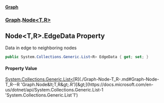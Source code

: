 #### [Graph](./A:\Visualstudioproject\GraphGit\docs.md 'A:\Visual studio project\GraphGit\docs')
### [Graph](./Graph.md 'Graph').[Node&lt;T,R&gt;](./Graph-Node-T_R-.md 'Graph.Node&lt;T,R&gt;')
## Node&lt;T,R&gt;.EdgeData Property
Data in edge to neighboring nodes  
```csharp
public System.Collections.Generic.List<R> EdgeData { get; set; }
```
#### Property Value
[System.Collections.Generic.List&lt;](https://docs.microsoft.com/en-us/dotnet/api/System.Collections.Generic.List-1 'System.Collections.Generic.List`1')[R](./Graph-Node-T_R-.md#Graph-Node-T_R--R 'Graph.Node&lt;T,R&gt;.R')[&gt;](https://docs.microsoft.com/en-us/dotnet/api/System.Collections.Generic.List-1 'System.Collections.Generic.List`1')  
